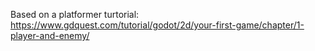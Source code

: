 Based on a platformer turtorial:
https://www.gdquest.com/tutorial/godot/2d/your-first-game/chapter/1-player-and-enemy/
